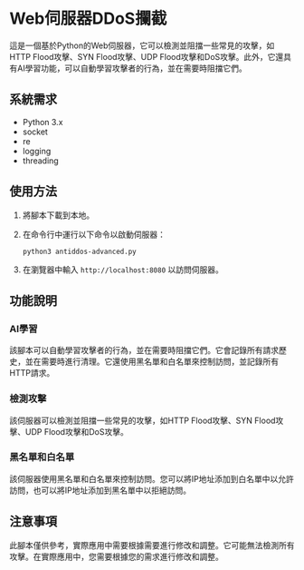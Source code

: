 # Web伺服器DDoS攔截

這是一個基於Python的Web伺服器，它可以檢測並阻擋一些常見的攻擊，如HTTP Flood攻擊、SYN Flood攻擊、UDP Flood攻擊和DoS攻擊。此外，它還具有AI學習功能，可以自動學習攻擊者的行為，並在需要時阻擋它們。

## 系統需求

* Python 3.x
* socket
* re
* logging
* threading

## 使用方法

1. 將腳本下載到本地。

2. 在命令行中運行以下命令以啟動伺服器：

   ```
   python3 antiddos-advanced.py
   ```

3. 在瀏覽器中輸入 `http://localhost:8080` 以訪問伺服器。

## 功能說明

### AI學習

該腳本可以自動學習攻擊者的行為，並在需要時阻擋它們。它會記錄所有請求歷史，並在需要時進行清理。它還使用黑名單和白名單來控制訪問，並記錄所有HTTP請求。

### 檢測攻擊

該伺服器可以檢測並阻擋一些常見的攻擊，如HTTP Flood攻擊、SYN Flood攻擊、UDP Flood攻擊和DoS攻擊。

### 黑名單和白名單

該伺服器使用黑名單和白名單來控制訪問。您可以將IP地址添加到白名單中以允許訪問，也可以將IP地址添加到黑名單中以拒絕訪問。

## 注意事項

此腳本僅供參考，實際應用中需要根據需要進行修改和調整。它可能無法檢測所有攻擊。在實際應用中，您需要根據您的需求進行修改和調整。
